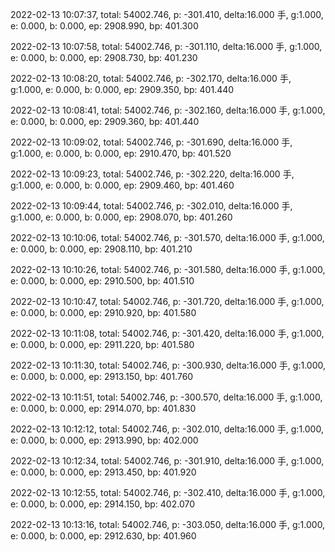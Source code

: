 2022-02-13 10:07:37, total: 54002.746, p: -301.410, delta:16.000 手, g:1.000, e: 0.000, b: 0.000, ep: 2908.990, bp: 401.300

2022-02-13 10:07:58, total: 54002.746, p: -301.110, delta:16.000 手, g:1.000, e: 0.000, b: 0.000, ep: 2908.730, bp: 401.230

2022-02-13 10:08:20, total: 54002.746, p: -302.170, delta:16.000 手, g:1.000, e: 0.000, b: 0.000, ep: 2909.350, bp: 401.440

2022-02-13 10:08:41, total: 54002.746, p: -302.160, delta:16.000 手, g:1.000, e: 0.000, b: 0.000, ep: 2909.360, bp: 401.440

2022-02-13 10:09:02, total: 54002.746, p: -301.690, delta:16.000 手, g:1.000, e: 0.000, b: 0.000, ep: 2910.470, bp: 401.520

2022-02-13 10:09:23, total: 54002.746, p: -302.220, delta:16.000 手, g:1.000, e: 0.000, b: 0.000, ep: 2909.460, bp: 401.460

2022-02-13 10:09:44, total: 54002.746, p: -302.010, delta:16.000 手, g:1.000, e: 0.000, b: 0.000, ep: 2908.070, bp: 401.260

2022-02-13 10:10:06, total: 54002.746, p: -301.570, delta:16.000 手, g:1.000, e: 0.000, b: 0.000, ep: 2908.110, bp: 401.210

2022-02-13 10:10:26, total: 54002.746, p: -301.580, delta:16.000 手, g:1.000, e: 0.000, b: 0.000, ep: 2910.500, bp: 401.510

2022-02-13 10:10:47, total: 54002.746, p: -301.720, delta:16.000 手, g:1.000, e: 0.000, b: 0.000, ep: 2910.920, bp: 401.580

2022-02-13 10:11:08, total: 54002.746, p: -301.420, delta:16.000 手, g:1.000, e: 0.000, b: 0.000, ep: 2911.220, bp: 401.580

2022-02-13 10:11:30, total: 54002.746, p: -300.930, delta:16.000 手, g:1.000, e: 0.000, b: 0.000, ep: 2913.150, bp: 401.760

2022-02-13 10:11:51, total: 54002.746, p: -300.570, delta:16.000 手, g:1.000, e: 0.000, b: 0.000, ep: 2914.070, bp: 401.830

2022-02-13 10:12:12, total: 54002.746, p: -302.010, delta:16.000 手, g:1.000, e: 0.000, b: 0.000, ep: 2913.990, bp: 402.000

2022-02-13 10:12:34, total: 54002.746, p: -301.910, delta:16.000 手, g:1.000, e: 0.000, b: 0.000, ep: 2913.450, bp: 401.920

2022-02-13 10:12:55, total: 54002.746, p: -302.410, delta:16.000 手, g:1.000, e: 0.000, b: 0.000, ep: 2914.150, bp: 402.070

2022-02-13 10:13:16, total: 54002.746, p: -303.050, delta:16.000 手, g:1.000, e: 0.000, b: 0.000, ep: 2912.630, bp: 401.960